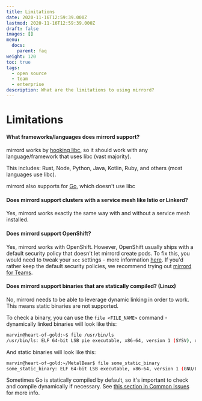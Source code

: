 ```yaml
---
title: Limitations
date: 2020-11-16T12:59:39.000Z
lastmod: 2020-11-16T12:59:39.000Z
draft: false
images: []
menu:
  docs:
    parent: faq
weight: 120
toc: true
tags:
  - open source
  - team
  - enterprise
description: What are the limitations to using mirrord?
---
```


# Limitations

#### What frameworks/languages does mirrord support?

mirrord works by [hooking libc](https://metalbear.co/blog/mirrord-internals-hooking-libc-functions-in-rust-and-fixing-bugs/), so it should work with any language/framework that uses libc (vast majority).

This includes: Rust, Node, Python, Java, Kotlin, Ruby, and others (most languages use libc).

mirrord also supports for [Go](https://metalbear.co/blog/hooking-go-from-rust-hitchhikers-guide-to-the-go-laxy/), which doesn't use libc

#### Does mirrord support clusters with a service mesh like Istio or Linkerd?

Yes, mirrord works exactly the same way with and without a service mesh installed.

#### Does mirrord support OpenShift?

Yes, mirrord works with OpenShift. However, OpenShift usually ships with a default security policy that doesn't let mirrord create pods. To fix this, you would need to tweak your `scc` settings - more information [here](https://docs.openshift.com/container-platform/3.11/admin_guide/manage_scc.html). If you'd rather keep the default security policies, we recommend trying out [mirrord for Teams](../overview/teams.md).

#### Does mirrord support binaries that are statically compiled? (Linux)

No, mirrord needs to be able to leverage dynamic linking in order to work. This means static binaries are not supported.

To check a binary, you can use the `file <FILE_NAME>` command - dynamically linked binaries will look like this:

```bash
marvin@heart-of-gold:~$ file /usr/bin/ls
/usr/bin/ls: ELF 64-bit LSB pie executable, x86-64, version 1 (SYSV), dynamically linked, interpreter /lib64/ld-linux-x86-64.so.2, BuildID[sha1]=36b86f957a1be53733633d184c3a3354f3fc7b12, for GNU/Linux 3.2.0, stripped
```

And static binaries will look like this:

```bash
marvin@heart-of-gold:~/MetalBear$ file some_static_binary 
some_static_binary: ELF 64-bit LSB executable, x86-64, version 1 (GNU/Linux), statically linked, BuildID[sha1]=2e1eda62d5f755377435c009e856cd7b9836734e, for GNU/Linux 3.2.0, not stripped
```

Sometimes Go is statically compiled by default, so it's important to check and compile dynamically if necessary. See [this section in Common Issues](faq/common-issues.md#ive-run-my-program-with-mirrord-but-it-seems-to-have-no-effect) for more info.
